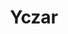 ---
title: Yczar
github: https://github.com/Yczar
mode: dark
transition: 3s
archetype:
- Animation
---